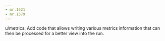 ```yaml
---
- mr.1521
- mr.1579
---
```


u/metrics: Add code that allows writing various metrics information that can
then be processed for a better view into the run.
